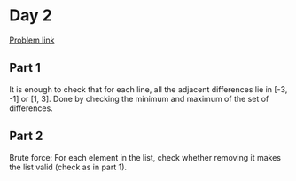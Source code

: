 # Day 2

[Problem link](https://adventofcode.com/2024/day/2)

## Part 1

It is enough to check that for each line, all the adjacent differences lie in [-3, -1] or [1, 3]. Done by checking the minimum and maximum of the set of differences.

## Part 2

Brute force: For each element in the list, check whether removing it makes the list valid (check as in part 1).
